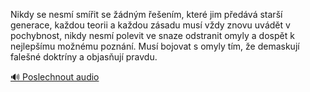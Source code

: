 
Nikdy se nesmí smířit se žádným řešením, které jim předává starší generace, každou teorii a každou zásadu musí vždy znovu uvádět v pochybnost, nikdy nesmí polevit ve snaze odstranit omyly a dospět k nejlepšímu možnému poznání. Musí bojovat s omyly tím, že demaskují falešné doktríny a objasňují pravdu.

[🔊 Poslechnout audio](/data/7-paragraphs/audio/chapter_38/para_014-Nikdy-se-nesm-smit-se-dnm-eenm-kter-jim.mp3)
